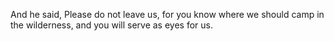 And he said, Please do not leave us, for you know where we should camp in the wilderness, and you will serve as eyes for us.
